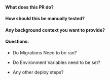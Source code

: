 #### What does this PR do?

#### How should this be manually tested?

#### Any background context you want to provide?

#### Questions:

  - Do Migrations Need to be ran?

  - Do Environment Variables need to be set?

  - Any other deploy steps?
